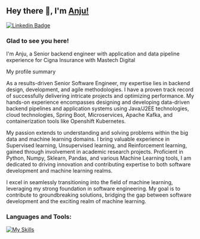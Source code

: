 ## Hey there 👋, I'm [Anju!](https://github.com/amohan601/)

[![Linkedin Badge](https://img.shields.io/badge/-LinkedIn-0e76a8?style=flat-square&logo=Linkedin&logoColor=white)](https://linkedin.com/in/anju-mohan)

### Glad to see you here! 

I'm Anju, a Senior backend engineer with application and data pipeline experience for Cigna Insurance with Mastech Digital</p>

<p> My profile summary </p>
As a results-driven Senior Software Engineer, my expertise lies in backend design, development, and agile methodologies. I have a proven track record of successfully delivering intricate projects and optimizing performance. My hands-on experience encompasses designing and developing data-driven backend pipelines and application systems using Java/J2EE technologies, cloud technologies, Spring Boot, Microservices, Apache Kafka, and containerization tools like Openshift Kubernetes.

My passion extends to understanding and solving problems within the big data and machine learning domains. I bring valuable experience in Supervised learning, Unsupervised learning, and Reinforcement learning, gained through involvement in academic research projects. Proficient in Python, Numpy, Sklearn, Pandas, and various Machine Learning tools, I am dedicated to driving innovation and contributing expertise to both software development and machine learning realms.

I excel in seamlessly transitioning into the field of machine learning, leveraging my strong foundation in software engineering. My goal is to contribute to groundbreaking solutions, bridging the gap between software development and the exciting realm of machine learning.

### Languages and Tools:

[![My Skills](https://skillicons.dev/icons?i=aws,java,nodejs,py,go,kafka,mongodb,maven,postgres,postman,docker,eclipse,visualstudio,git,jenkins,kubernetes,openshift,sklearn&perline=20)](https://skillicons.dev)



